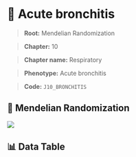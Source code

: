 # 🧪 Acute bronchitis

> **Root:** Mendelian Randomization

> **Chapter:** 10  

> **Chapter name:** Respiratory

> **Phenotype:** Acute bronchitis  

> **Code:** `J10_BRONCHITIS`

## 🧬 Mendelian Randomization  

<img src="/MR/Figures/Forward/J10_BRONCHITIS.png"/>

## 📊 Data Table

<CsvTableMRF src="/MR_Data/Forward/J10_BRONCHITIS.csv"/>
